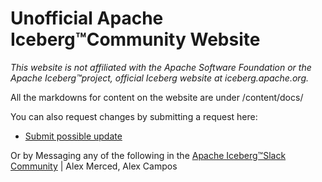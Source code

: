 # Unofficial Apache Iceberg™Community Website

_This website is not affiliated with the Apache Software Foundation or the Apache Iceberg™project, official Iceberg website at iceberg.apache.org._

All the markdowns for content on the website are under /content/docs/

You can also request changes by submitting a request here:

- [Submit possible update](https://airtable.com/appjJ1DnEMvRV173g/pagqESey2e5R7pV1z/form)

Or by Messaging any of the following in the [Apache Iceberg™Slack Community](https://iceberg.apache.org/community/) | Alex Merced, Alex Campos
